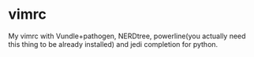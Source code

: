 vimrc
=====


My vimrc with Vundle+pathogen, NERDtree, powerline(you actually need this thing to be already installed) and jedi completion for python.
